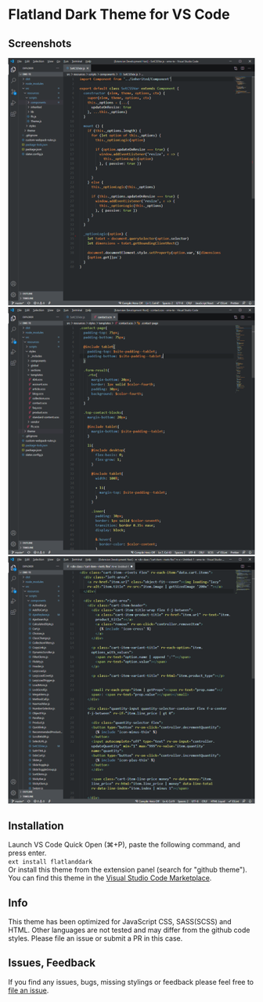 # Flatland Dark Theme for VS Code

## Screenshots
<img src="https://github.com/ThusStyles/vscode-flatland-dark-theme/blob/main/image-1.png?raw=true" alt="Screenshot" width="980">
<img src="https://github.com/ThusStyles/vscode-flatland-dark-theme/blob/main/image-2.png?raw=true" alt="Screenshot" width="980">
<img src="https://github.com/ThusStyles/vscode-flatland-dark-theme/blob/main/image-3.png?raw=true" alt="Screenshot" width="980">



## Installation
Launch VS Code Quick Open (⌘+P), paste the following command, and press enter.     
`ext install flatlanddark`     
Or install this theme from the extension panel (search for "github theme").     
You can find this theme in the [Visual Studio Code Marketplace](https://marketplace.visualstudio.com/items?itemName=TheoStyles.flatlanddark).

## Info
This theme has been optimized for JavaScript CSS, SASS(SCSS) and HTML. Other languages are not tested and may differ from the github code styles. Please file an issue or submit a PR in this case.

## Issues, Feedback
If you find any issues, bugs, missing stylings or feedback please feel free to [file an issue](https://github.com/ThusStyles/vscode-flatland-dark-theme/issues).